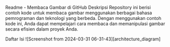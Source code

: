 Readme - Membaca Gambar di GitHub
Deskripsi
Repository ini berisi contoh kode untuk membaca gambar menggunakan berbagai bahasa pemrograman dan teknologi yang berbeda. Dengan menggunakan contoh kode ini, Anda dapat mempelajari cara membaca dan memanipulasi gambar secara efisien dalam proyek Anda.

Daftar Isi
![Screenshot from 2024-03-31 06-31-43][architecture_diagram]